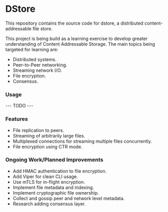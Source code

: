 # DStore

This repository contains the source code for dstore, a distributed content-addressable file store.

This project is being build as a learning exercise to develop greater understanding of Content Addressable Storage. The main topics being targeted for learning are:

- Distributed systems.
- Peer-to-Peer networking.
- Streaming network I/O.
- File encryption.
- Consensus.

### Usage

--- TODO ---

### Features

- File replication to peers.
- Streaming of arbitrarily large files.
- Multiplexed connections for streaming multiple files concurrently.
- File encryption using CTR mode.


### Ongoing Work/Planned Improvements

- Add HMAC authentication to file encryption.
- Add Viper for clean CLI usage.
- Use mTLS for in-flight encryption.
- Implement file metadata and indexing.
- Implement cryptographic file ownership.
- Collect and gossip peer and network level metadata.
- Research adding consensus layer.